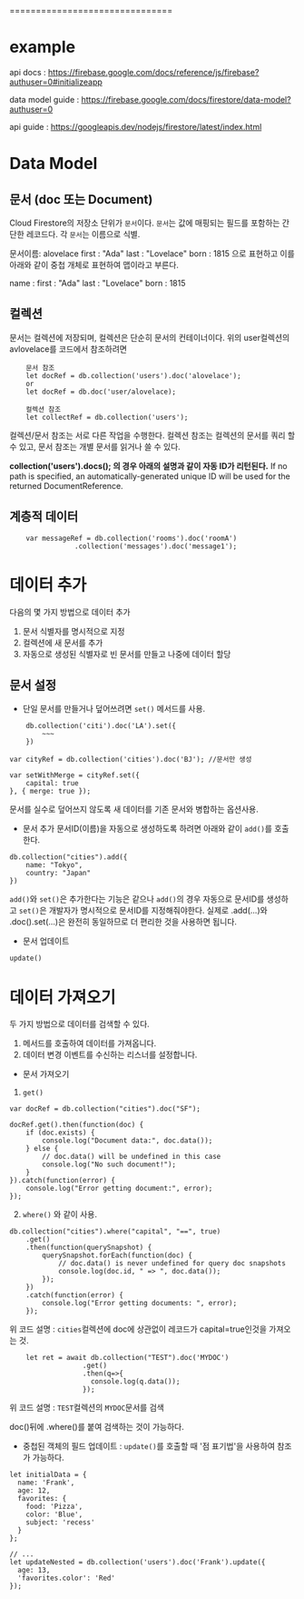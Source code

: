 


===============================

# example

api docs : https://firebase.google.com/docs/reference/js/firebase?authuser=0#initializeapp

data model guide : https://firebase.google.com/docs/firestore/data-model?authuser=0

api guide : https://googleapis.dev/nodejs/firestore/latest/index.html

# Data Model


## 문서 (doc 또는 Document)
Cloud Firestore의 저장소 단위가 `문서`이다. `문서`는 값에 매핑되는 필드를 포함하는 간단한 레코드다. 각 `문서`는 이름으로 식별.

문서이름: alovelace
first : "Ada"
last : "Lovelace"
born : 1815
으로 표현하고 이를 아래와 같이 중첩 개체로 표현하여 맵이라고 부른다.

name :
    first : "Ada"
    last : "Lovelace"
born : 1815


## 컬렉션
문서는 컬렉션에 저장되며, 컬렉션은 단순히 문서의 컨테이너이다.
위의 user컬렉션의 avlovelace를 코드에서 참조하려면
``` 
    문서 참조
    let docRef = db.collection('users').doc('alovelace');
    or
    let docRef = db.doc('user/alovelace);
```

``` 
    컬렉션 참조
    let collectRef = db.collection('users');
```

컬렉션/문서 참조는 서로 다른 작업을 수행한다. 컬렉션 참조는 컬렉션의 문서를 쿼리 할 수 있고, 문서 참조는 개별 문서를 읽거나 쓸 수 있다.


**collection('users').docs(); 의 경우 아래의 설명과 같이 자동 ID가 리턴된다.**
 If no path is specified, an automatically-generated unique ID will be used for the returned DocumentReference.

## 계층적 데이터

```
    var messageRef = db.collection('rooms').doc('roomA')
                .collection('messages').doc('message1');
```


# 데이터 추가

다음의 몇 가지 방법으로 데이터 추가
1. 문서 식별자를 명시적으로 지정
2. 컬렉션에 새 문서를 추가
3. 자동으로 생성된 식별자로 빈 문서를 만들고 나중에 데이터 할당

## 문서 설정

- 단일 문서를 만들거나 덮어쓰려면 `set()` 메서드를 사용.
```
    db.collection('citi').doc('LA').set({
        ~~~
    })
```

```
var cityRef = db.collection('cities').doc('BJ'); //문서만 생성

var setWithMerge = cityRef.set({
    capital: true
}, { merge: true });
```
문서를 실수로 덮어쓰지 않도록 새 데이터를 기존 문서와 병합하는 옵션사용.


- 문서 추가
문서ID(이름)을 자동으로 생성하도록 하려면 아래와 같이 `add()`를 호출한다.
```
db.collection("cities").add({
    name: "Tokyo",
    country: "Japan"
})
```

`add()`와 `set()`은 추가한다는 기능은 같으나 `add()`의 경우 자동으로 문서ID를 생성하고 `set()`은 개발자가 명시적으로 문서ID를 지정해줘야한다.
실제로 .add(...)와 .doc().set(...)은 완전히 동일하므로 더 편리한 것을 사용하면 됩니다.

- 문서 업데이트

`update()`

# 데이터 가져오기

두 가지 방법으로 데이터를 검색할 수 있다.
1. 메서드를 호출하여 데이터를 가져옵니다.
2. 데이터 변경 이벤트를 수신하는 리스너를 설정합니다.


- 문서 가져오기

1. `get()`

```
var docRef = db.collection("cities").doc("SF");

docRef.get().then(function(doc) {
    if (doc.exists) {
        console.log("Document data:", doc.data());
    } else {
        // doc.data() will be undefined in this case
        console.log("No such document!");
    }
}).catch(function(error) {
    console.log("Error getting document:", error);
});
```

2. `where()` 와 같이 사용.

```
db.collection("cities").where("capital", "==", true)
    .get()
    .then(function(querySnapshot) {
        querySnapshot.forEach(function(doc) {
            // doc.data() is never undefined for query doc snapshots
            console.log(doc.id, " => ", doc.data());
        });
    })
    .catch(function(error) {
        console.log("Error getting documents: ", error);
    });
```
위 코드 설명 : `cities`컬렉션에 doc에 상관없이 레코드가 capital=true인것을 가져오는 것. 

```
    let ret = await db.collection("TEST").doc('MYDOC')
                  .get()
                  .then(q=>{
                    console.log(q.data());
                  });
```
위 코드 설명 : `TEST`컬렉션의 `MYDOC`문서를 검색

doc()뒤에 .where()를 붙여 검색하는 것이 가능하다.



- 중첩된 객체의 필드 업데이트
: `update()`를 호출할 때 '점 표기법'을 사용하여 참조가 가능하다.

```
let initialData = {
  name: 'Frank',
  age: 12,
  favorites: {
    food: 'Pizza',
    color: 'Blue',
    subject: 'recess'
  }
};

// ...
let updateNested = db.collection('users').doc('Frank').update({
  age: 13,
  'favorites.color': 'Red'
});

```



